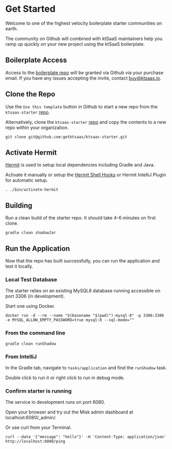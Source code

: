 # Get Started

Welcome to one of the highest velocity boilerplate starter communities on earth.

The community on Github will combined with ktSaaS maintainers help you ramp up quickly on your new project using the ktSaaS boilerplate.

## Boilerplate Access

Access to the [boilerplate repo](https://github.com/getktsaas/ktsaas-starter) will be granted via Github via your purchase email. If you have any issues accepting the invite, contact [buy@ktsaas.io](mailto:buy@ktsaas.io).

## Clone the Repo

Use the `Use this template` button in Github to start a new repo from the `ktsaas-starter` [repo](https://github.com/getktsaas/ktsaas-starter).

Alternatively, clone the `ktsaas-starter` [repo](https://github.com/getktsaas/ktsaas-starter) and copy the contents to a new repo within your organization.

```
git clone git@github.com:getktsaas/ktsaas-starter.git
```

## Activate Hermit

[Hermit](https://cashapp.github.io/hermit/) is used to setup local dependencies including Gradle and Java.

Activate it manually or setup the [Hermit Shell Hooks](https://cashapp.github.io/hermit/docs/usage/shell/) or Hermit IntelliJ Plugin for automatic setup.

```shell
. ./bin/activate-hermit
```

## Building

Run a clean build of the starter repo. It should take 4-6 minutes on first clone.

```
gradle clean shadowJar
```

## Run the Application

Now that the repo has built successfully, you can run the application and test it locally.

### Local Test Database

The starter relies on an existing MySQL8 database running accessible on port 3306 (in development).

Start one using Docker.

```
docker run -d --rm --name "$(basename "$(pwd)")-mysql-8" -p 3306:3306 -e MYSQL_ALLOW_EMPTY_PASSWORD=true mysql:8 --sql-mode=""
```

### From the command line

```
gradle clean runShadow
```

### From IntelliJ

In the Gradle tab, navigate to `tasks/application` and find the `runShadow` task.

Double click to run it or right click to run in debug mode.

### Confirm starter is running

The service in development runs on port 6080.

Open your browser and try out the Misk admin dashboard at localhost:6080/_admin/.

Or use curl from your Terminal.

```
curl --data '{"message": "hello"}' -H 'Content-Type: application/json' http://localhost:6080/ping
```
